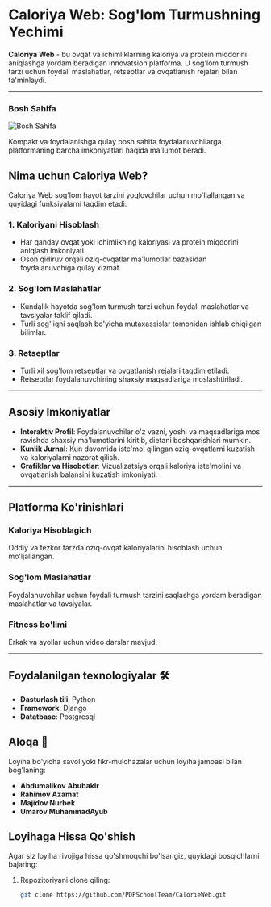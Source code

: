 # Caloriya Web: Sog'lom Turmushning Yechimi

**Caloriya Web** - bu ovqat va ichimliklarning kaloriya va protein miqdorini aniqlashga yordam beradigan innovatsion platforma. U sog'lom turmush tarzi uchun foydali maslahatlar, retseptlar va ovqatlanish rejalari bilan ta'minlaydi.

---

### Bosh Sahifa

![Bosh Sahifa](https://github.com/user-attachments/assets/4c6b6b8c-acc0-43d8-939f-073b554a705d)


Kompakt va foydalanishga qulay bosh sahifa foydalanuvchilarga platformaning barcha imkoniyatlari haqida ma'lumot beradi.



## Nima uchun Caloriya Web?

Caloriya Web sog'lom hayot tarzini yoqlovchilar uchun mo'ljallangan va quyidagi funksiyalarni taqdim etadi:

### 1. **Kaloriyani Hisoblash**
- Har qanday ovqat yoki ichimlikning kaloriyasi va protein miqdorini aniqlash imkoniyati.
- Oson qidiruv orqali oziq-ovqatlar ma'lumotlar bazasidan foydalanuvchiga qulay xizmat.

### 2. **Sog'lom Maslahatlar**
- Kundalik hayotda sog'lom turmush tarzi uchun foydali maslahatlar va tavsiyalar taklif qiladi.
- Turli sog'liqni saqlash bo'yicha mutaxassislar tomonidan ishlab chiqilgan bilimlar.

### 3. **Retseptlar**
- Turli xil sog'lom retseptlar va ovqatlanish rejalari taqdim etiladi.
- Retseptlar foydalanuvchining shaxsiy maqsadlariga moslashtiriladi.

---

## Asosiy Imkoniyatlar

- **Interaktiv Profil**: Foydalanuvchilar o'z vazni, yoshi va maqsadlariga mos ravishda shaxsiy ma'lumotlarini kiritib, dietani boshqarishlari mumkin.
- **Kunlik Jurnal**: Kun davomida iste'mol qilingan oziq-ovqatlarni kuzatish va kaloriyalarni nazorat qilish.
- **Grafiklar va Hisobotlar**: Vizualizatsiya orqali kaloriya iste'molini va ovqatlanish balansini kuzatish imkoniyati.

---

## Platforma Ko'rinishlari


### Kaloriya Hisoblagich

Oddiy va tezkor tarzda oziq-ovqat kaloriyalarini hisoblash uchun mo'ljallangan.

### Sog'lom Maslahatlar

Foydalanuvchilar uchun foydali turmush tarzini saqlashga yordam beradigan maslahatlar va tavsiyalar.

### Fitness bo'limi

Erkak va ayollar uchun video darslar mavjud.

---
## Foydalanilgan texnologiyalar 🛠
- **Dasturlash tili**: Python
- **Framework**: Django
- **Datatbase**: Postgresql

## Aloqa 📧
Loyiha bo'yicha savol yoki fikr-mulohazalar uchun loyiha jamoasi bilan bog'laning:
- **Abdumalikov Abubakir** 
- **Rahimov Azamat**
- **Majidov Nurbek**
- **Umarov MuhammadAyub**



## Loyihaga Hissa Qo'shish

Agar siz loyiha rivojiga hissa qo'shmoqchi bo'lsangiz, quyidagi bosqichlarni bajaring:

1. Repozitoriyani clone qiling:
   ```bash
   git clone https://github.com/PDPSchoolTeam/CalorieWeb.git
